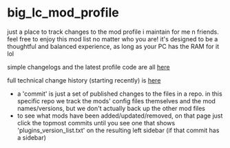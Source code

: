# big_lc_mod_profile
just a place to track changes to the mod profile i maintain for me n friends. feel free to enjoy this mod list no matter who you are! it's designed to be a thoughtful and balanced experience, as long as your PC has the RAM for it lol

simple changelogs and the latest profile code are all [here](https://github.com/hoffor/big_lc_mod_profile/releases)

full technical change history (starting recently) is [here](https://github.com/hoffr/big_lc_mod_profile/commits/main/)
- a 'commit' is just a set of published changes to the files in a repo. in this specific repo we track the mods' config files themselves and the mod names/versions, but we don't actually back up the other mod files
- to see what mods have been added/updated/removed, on that page just click the topmost commits until you see one that shows 'plugins_version_list.txt' on the resulting left sidebar (if that commit has a sidebar)

